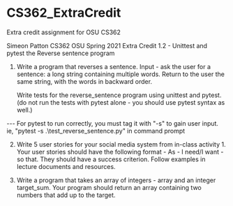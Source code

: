 # CS362_ExtraCredit
Extra credit assignment for OSU CS362


Simeon Patton
CS362 OSU Spring 2021
Extra Credit 1.2 - Unittest and pytest the Reverse sentence program

1.  Write a program that reverses a sentence. Input - ask the user for a sentence:
    a long string containing multiple words. Return to the user the same string,
    with the words in backward order.

    Write tests for the reverse_sentence program using unittest and pytest. 
    (do not run the tests with pytest alone - you should use pytest syntax as well.)

--- For pytest to run correctly, you must tag it with "-s" to gain user input. ie,
    "pytest -s .\test_reverse_sentence.py" in command prompt

2.  Write 5 user stories for your social media system from in-class activity 1. Your user stories should have
    the following format - As - I need/I want - so that. They should have a success criterion. Follow examples in lecture documents and resources. 


3.  Write a program that takes an array of integers - array and an integer target_sum. Your program should
    return an array containing two numbers that add up to the target. 

